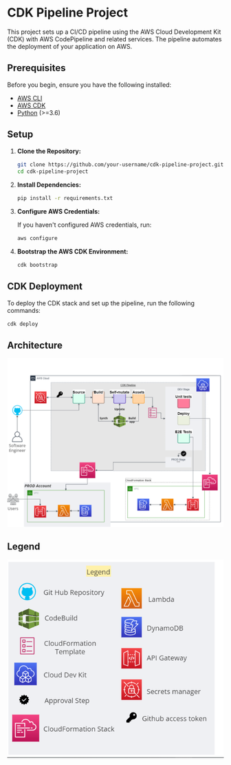 # CDK Pipeline Project

This project sets up a CI/CD pipeline using the AWS Cloud Development Kit (CDK) with AWS CodePipeline and related services. The pipeline automates the deployment of your application on AWS.

## Prerequisites

Before you begin, ensure you have the following installed:

- [AWS CLI](https://aws.amazon.com/cli/)
- [AWS CDK](https://aws.amazon.com/cdk/)
- [Python](https://www.python.org/) (>=3.6)

## Setup

1. **Clone the Repository:**

    ```bash
    git clone https://github.com/your-username/cdk-pipeline-project.git
    cd cdk-pipeline-project
    ```

2. **Install Dependencies:**

    ```bash
    pip install -r requirements.txt
    ```

3. **Configure AWS Credentials:**

    If you haven't configured AWS credentials, run:

    ```bash
    aws configure
    ```

4. **Bootstrap the AWS CDK Environment:**

    ```bash
    cdk bootstrap
    ```

## CDK Deployment

To deploy the CDK stack and set up the pipeline, run the following commands:

```bash
cdk deploy
```

## Architecture

![alt text](AWS_cdk_pipeline_architecture.png)


## Legend

![alt text](AWS_architecture_legend.png)


